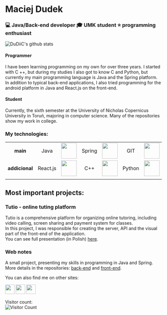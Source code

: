 # Maciej Dudek
### 💻 Java/Back-end developer 🎓 UMK student ⭐ programming enthusiast

![DuDiiC's github stats](https://github-readme-stats.vercel.app/api?username=DuDiiC&count_private=true&show_icons=true&hide=contribs,prs)

#### Programmer
I have been learning programming on my own for over three years. I started with C ++, but during my studies I also got to know C and Python, but currently my main programming language is Java and the Spring platform. In addition to typical back-end applications, I also tried programming for the android platform in Java and React.js on the front-end.

#### Student
Currently, the sixth semester at the University of Nicholas Copernicus University in Toruń, majoring in computer science. Many of the repositories show my work in college.

### My technologies:  

|     |    |    |    |    |    |    |
|:---:|:--:|:--:|:--:|:--:|:--:|:--:|
| __main__ | Java | <img src="https://freepngimg.com/download/java/3-2-java-free-download-png.png" height="50"/> | Spring | <img src="https://docs.spring.io/spring/docs/current/spring-framework-reference/pdf/favicon.ico" height="50" /> | GIT | <img src="https://www.linuxjournal.com/sites/default/files/styles/360_250/public/nodeimage/story/git-icon.png?itok=w7zB9vuE" height="50" /> |
| __addicional__ | React.js | <img src="https://miro.medium.com/fit/c/184/184/1*K0a7xINk0RM5gfXGSN68cw.png" height="50" /> | C++ | <img src="https://piyotr.com/images/svg/cpp_icon.svg" height="50" /> | Python | <img src="https://www.python.org/static/apple-touch-icon-144x144-precomposed.png" width="50" /> |
|     |    |    |    |    |    |    |

## Most important projects:

### Tutio - online tuting platform
Tutio is a comprehensive platform for organizing online tutoring, including video calling, screen sharing and payment system for classes.  
In this project, I was responsible for creating the server, API and the visual part of the front-end of the application.  
You can see full presentation (in Polish) [here](https://www.youtube.com/watch?v=K2OD6eTyO0c&feature=emb_title).

### Web notes
A small project, presenting my skills in programming in Java and Spring.  
More details in the repositories: [back-end](https://github.com/DuDiiC/web-notes) and [front-end](https://github.com/DuDiiC/web-notes-front).

You can also find me on other sites:

[<img src="https://pngimg.com/uploads/linkedIn/linkedIn_PNG38.png" width="30" height="30">](https://www.linkedin.com/in/maciejdudek96/)
[<img src="https://www.freepngimg.com/download/facebook/64896-media-computer-icons-logo-of-embassy-facebook.png" width="30" height="30">](https://www.facebook.com/DuDiiCc/)
[<img src="https://i.stack.imgur.com/CE5lz.png" width="30" height="30">](https://stackoverflow.com/users/8653765/m-dudek)


Visitor count:  
![Visitor Count](https://profile-counter.glitch.me/DuDiiC/count.svg)
